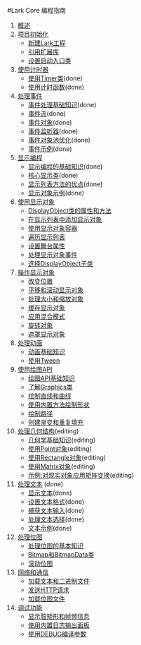 #Lark Core 编程指南

1. [概述]()
2. [项目初始化]()
	* [新建Lark工程]()
	* [引用扩展库]()
	* [设置启动入口类]()
3. [使用计时器](3-0-time.md)
	* [使用Timer类](3-1-timer.md)(done)
	* [使用计时函数](3-2-time-functions.md)(done)
4. [处理事件]()
	* [事件处理基础知识]()(done)
	* [事件流]()(done)
	* [事件对象]()(done)
	* [事件监听器]()(done)
	* [事件对象池优化]()(done)
	* [事件示例]()(done)
5. [显示编程](5-0-display.md)
	* [显示编程的基础知识](5-1-display-about.md)(done)
	* [核心显示类](5-2-display-class.md)(done)
	* [显示列表方法的优点](5-3-displaylist.md)(done)
	* [显示对象示例](5-4-display-demo.md)(done)
6. [使用显示对象]()
	* [DisplayObject类的属性和方法]()
	* [在显示列表中添加显示对象]()
	* [使用显示对象容器]()
	* [遍历显示列表]()
	* [设置舞台属性]()
	* [处理显示对象事件]()
	* [选择DisplayObject子类]()
7. [操作显示对象]()
	* [改变位置]()
	* [平移和滚动显示对象]()
	* [处理大小和缩放对象]()
	* [缓存显示对象]()
	* [应用混合模式]()
	* [旋转对象]()
	* [遮罩显示对象]()
8. [处理动画]()
	* [动画基础知识]()
	* [使用Tween]()
9. [使用绘图API]()
	* [绘图API基础知识]()
	* [了解Graphics类]()
	* [绘制直线和曲线]()
	* [使用内置方法绘制形状]()
	* [绘制路径]()
	* [创建渐变和重复填充]()	
10. [处理几何结构](10-0-gemo.md)(editing)
    * [几何学基础知识](10-1-gemo-about.md)(editing)
    * [使用Point对象](10-2-point.md)(editing)
	* [使用Rectangle对象](10-3-rectangle.md)(editing)
	* [使用Matrix对象](10-4-matrix.md)(editing)
	* [示例:对现实对象应用矩阵变换](10-5-matrix-demo.md)(editing)		
11. [处理文本](11-0-text.md)	(done)
	* [显示文本](11-1-textfield.md)(done)
	* [设置文本格式](11-2-text-format.md)(done)
	* [捕获文本输入](11-3-textinput.md)(done)
	* [处理文本选择](11-4-text-select.md)(done)
	* [文本示例](11-5-text-demo.md)(done)
12. [处理位图]()
	* [处理位图的基本知识]()
	* [Bitmap和BitmapData类]()
	* [滚动位图]()
13. [网络和通信]()
	* [加载文本和二进制文件]()
	* [发送HTTP请求]()
	* [加载位图文件]()
14. [调试功能]()
	* [显示脏矩形和帧频信息]()
	* [使用内置日志输出面板]()
	* [使用DEBUG编译参数]()
	

	
